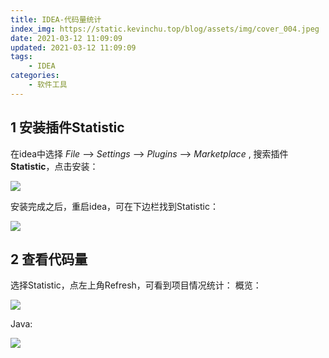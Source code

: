 ```yaml
---
title: IDEA-代码量统计
index_img: https://static.kevinchu.top/blog/assets/img/cover_004.jpeg
date: 2021-03-12 11:09:09
updated: 2021-03-12 11:09:09
tags:
    - IDEA
categories:
    - 软件工具
---
```

## 1 安装插件Statistic
在idea中选择 _File_ --> _Settings_ --> _Plugins_ --> _Marketplace_ ,
搜索插件**Statistic**，点击安装：

![](https://static.kevinchu.top/blog/public/idea-plugin-statistic-01.png)

安装完成之后，重启idea，可在下边栏找到Statistic：

![](https://static.kevinchu.top/blog/public/idea-plugin-statistic-02.png)


## 2 查看代码量
选择Statistic，点左上角Refresh，可看到项目情况统计：
概览：

![](https://static.kevinchu.top/blog/public/idea-plugin-statistic-03.png)

Java:

![](https://static.kevinchu.top/blog/public/idea-plugin-statistic-04.png)
